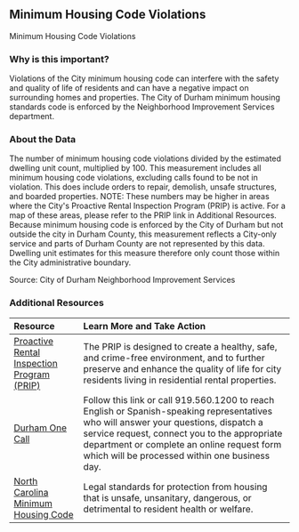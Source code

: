 ## Minimum Housing Code Violations
Minimum Housing Code Violations

### Why is this important?
Violations of the City minimum housing code can interfere with the safety and quality of life of residents and can have a negative impact on surrounding homes and properties. The City of Durham minimum housing standards code is enforced by the Neighborhood Improvement Services department.

### About the Data
The number of minimum housing code violations divided by the estimated dwelling unit count, multiplied by 100. This measurement includes all minimum housing code violations, excluding calls found to be not in violation. This does include orders to repair, demolish, unsafe structures, and boarded properties. NOTE: These numbers may be higher in areas where the City's Proactive Rental Inspection Program (PRIP) is active. For a map of these areas, please refer to the PRIP link in Additional Resources. Because minimum housing code is enforced by the City of Durham but not outside the city in Durham County, this measurement reflects a City-only service and parts of Durham County are not represented by this data. Dwelling unit estimates for this measure therefore only count those within the City administrative boundary.

Source: City of Durham Neighborhood Improvement Services  

### Additional Resources

|Resource | Learn More and Take Action | 
|:--- | :--- |
|[Proactive Rental Inspection Program (PRIP)](http://durhamnc.gov/604/Proactive-Rental-Inspection-Program-PRIP) | The PRIP is designed to create a healthy, safe, and crime-free environment, and to further preserve and enhance the quality of life for city residents living in residential rental properties.
|[Durham One Call](http://durhamnc.gov/1439/Durham-One-Call)| Follow this link or call 919.560.1200 to reach English or Spanish-speaking representatives who will answer your questions, dispatch a service request, connect you to the appropriate department or complete an online request form which will be processed within one business day.
|[North Carolina Minimum Housing Code](http://durhamnc.gov/documentcenter/view/1818) | Legal standards for protection from housing that is unsafe, unsanitary, dangerous, or detrimental to resident health or welfare.

